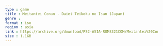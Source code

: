 ```yaml
---
type : game
title : Meitantei Conan - Daiei Teikoku no Isan (Japan)
genre : 
format : iso
region : asia
link : https://archive.org/download/PS2-ASIA-ROMS321COM/Meitantei%20Conan%20-%20Daiei%20Teikoku%20no%20Isan%20%28Japan%29.7z
size : 1.1GB
---
```

